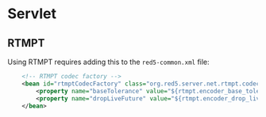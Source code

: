 # Servlet

## RTMPT

Using RTMPT requires adding this to the `red5-common.xml` file:

```xml
    <!-- RTMPT codec factory -->
    <bean id="rtmptCodecFactory" class="org.red5.server.net.rtmpt.codec.RTMPTCodecFactory" autowire="byType" init-method="init">
        <property name="baseTolerance" value="${rtmpt.encoder_base_tolerance}" />
        <property name="dropLiveFuture" value="${rtmpt.encoder_drop_live_future}" />
    </bean>
```
